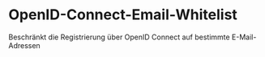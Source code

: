 # OpenID-Connect-Email-Whitelist
Beschränkt die Registrierung über OpenID Connect auf bestimmte E-Mail-Adressen
